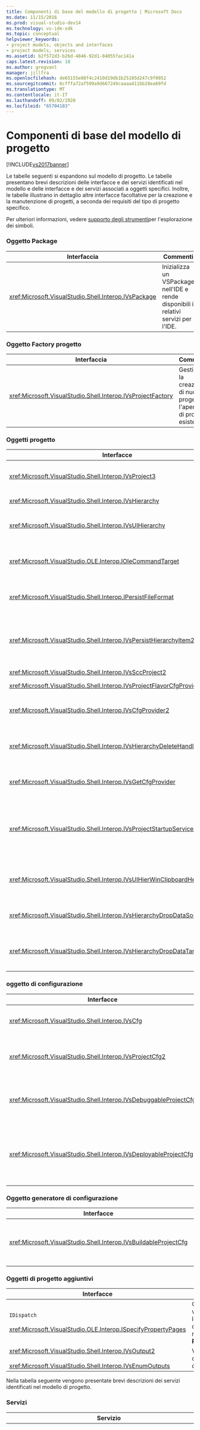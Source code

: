 ```yaml
---
title: Componenti di base del modello di progetto | Microsoft Docs
ms.date: 11/15/2016
ms.prod: visual-studio-dev14
ms.technology: vs-ide-sdk
ms.topic: conceptual
helpviewer_keywords:
- project models, objects and interfaces
- project models, services
ms.assetid: b2f572d3-b26d-4846-92d1-84055fac141a
caps.latest.revision: 18
ms.author: gregvanl
manager: jillfra
ms.openlocfilehash: de65155e08f4c2410d19db1b25105d247c9f0952
ms.sourcegitcommit: 6cfffa72af599a9d667249caaaa411bb28ea69fd
ms.translationtype: MT
ms.contentlocale: it-IT
ms.lasthandoff: 09/02/2020
ms.locfileid: "65704103"
---
```

# <a name="project-model-core-components"></a>Componenti di base del modello di progetto
[!INCLUDE[vs2017banner](../../includes/vs2017banner.md)]

Le tabelle seguenti si espandono sul modello di progetto. Le tabelle presentano brevi descrizioni delle interfacce e dei servizi identificati nel modello e delle interfacce e dei servizi associati a oggetti specifici. Inoltre, le tabelle illustrano in dettaglio altre interfacce facoltative per la creazione e la manutenzione di progetti, a seconda dei requisiti del tipo di progetto specifico.  
  
 Per ulteriori informazioni, vedere [supporto degli strumenti](../../extensibility/internals/supporting-symbol-browsing-tools.md)per l'esplorazione dei simboli.  
  
### <a name="package-object"></a>Oggetto Package  
  
|Interfaccia|Commenti|  
|---------------|--------------|  
|<xref:Microsoft.VisualStudio.Shell.Interop.IVsPackage>|Inizializza un VSPackage nell'IDE e rende disponibili i relativi servizi per l'IDE.|  
  
### <a name="project-factory-object"></a>Oggetto Factory progetto  
  
|Interfaccia|Commenti|  
|---------------|--------------|  
|<xref:Microsoft.VisualStudio.Shell.Interop.IVsProjectFactory>|Gestisce la creazione di nuovi progetti e l'apertura di progetti esistenti.|  
  
### <a name="project-objects"></a>Oggetti progetto  
  
|Interfacce|Commenti|  
|----------------|--------------|  
|<xref:Microsoft.VisualStudio.Shell.Interop.IVsProject3>|Gestisce l'aggiunta e la rimozione di elementi di progetto, apre gli editor e mantiene il mapping tra ogni moniker di documento e `VSITEMID` . Eredita da `IVsProject` e `IVsProject2` .|  
|<xref:Microsoft.VisualStudio.Shell.Interop.IVsHierarchy>|Gestisce le proprietà di navigazione e visualizzazione e fornisce gli eventi.|  
|<xref:Microsoft.VisualStudio.Shell.Interop.IVsUIHierarchy>|Consente l'esecuzione del comando in modo analogo a quella di `IOleCommandTarget` per i comandi come taglia e Rinomina che si applicano solo quando lo stato attivo è in Esplora soluzioni.|  
|<xref:Microsoft.VisualStudio.OLE.Interop.IOleCommandTarget>|Funge da interfaccia di destinazione principale del comando per una gerarchia del progetto. Si tratta dell'interfaccia standard per eseguire query sugli oggetti per lo stato dei comandi o lo stato e i comandi in esecuzione. Disponibile quando non si è nello stato attivo nella finestra del progetto.|  
|<xref:Microsoft.VisualStudio.Shell.Interop.IPersistFileFormat>|Coordina la persistenza dello stato del progetto. In genere, lo stato del progetto viene archiviato come file di progetto, ma può essere adattato ai sistemi di archiviazione che non sono basati su file.|  
|<xref:Microsoft.VisualStudio.Shell.Interop.IVsPersistHierarchyItem2>|Consente al progetto di gestire tutti gli aspetti di persistenza per gli elementi del progetto, come file su disco o oggetti in altri sistemi di archiviazione. L' `IVsPeristHierarchyItem2` interfaccia viene utilizzata per gli elementi che non implementano l' <xref:Microsoft.VisualStudio.Shell.Interop.IVsPersistDocData2> interfaccia.|  
|<xref:Microsoft.VisualStudio.Shell.Interop.IVsSccProject2>|Coordina le interazioni con il controllo del codice sorgente.|  
|<xref:Microsoft.VisualStudio.Shell.Interop.IVsProjectFlavorCfgProvider>|Consente ai progetti di gestire le informazioni di configurazione.|  
|<xref:Microsoft.VisualStudio.Shell.Interop.IVsCfgProvider2>|Gestisce gli oggetti di configurazione del progetto, ad esempio le configurazioni di debug/rilascio. Le operazioni di compilazione, distribuzione e debug sono coordinate tramite oggetti di configurazione del progetto.|  
|<xref:Microsoft.VisualStudio.Shell.Interop.IVsHierarchyDeleteHandler>|Implementato dalle gerarchie per controllare le opzioni Delete (distruttive) o Remove (non distruttive) per gli elementi della gerarchia. Chiamare l'interfaccia di query sull' `IVsHierarchyDeleteHandler` interfaccia dall' `IVsHierarchy` interfaccia.|  
|<xref:Microsoft.VisualStudio.Shell.Interop.IVsGetCfgProvider>|Fornisce l'opzione di implementazione di con l'oggetto che supporta l' `IVsCfgProvider2` interfaccia su un'identità com diversa rispetto all'oggetto progetto che implementa l' `IVsHierarchy` interfaccia.|  
|<xref:Microsoft.VisualStudio.Shell.Interop.IVsProjectStartupServices>|Interfaccia facoltativa implementata per rendere il progetto estendibile da altri sviluppatori. L' `IVsProjectStartupServices` interfaccia consente a un VSPackage di terze parti di registrare un GUID che viene mantenuto nel file di progetto in modo che ogni volta che il progetto viene caricato, caricare il GUID del servizio di terze parti nel file di progetto e chiamare `QueryService` per tale GUID.|  
|<xref:Microsoft.VisualStudio.Shell.Interop.IVsUIHierWinClipboardHelperEvents>|Implementato dalle gerarchie di origine in una `UIHierarchy` finestra per coordinare le operazioni degli Appunti, ad esempio taglia, copia e incolla. Utilizzare l' `AdviseClipboardHelperEvents` interfaccia per registrare gli eventi degli Appunti.|  
|<xref:Microsoft.VisualStudio.Shell.Interop.IVsHierarchyDropDataSource2>|Fornisce informazioni su un elemento trascinato relativo alla relativa origine dati durante un'operazione di trascinamento della selezione in una finestra della gerarchia dell'interfaccia utente. Chiamato dall' `IVsHierarchy` interfaccia.|  
|<xref:Microsoft.VisualStudio.Shell.Interop.IVsHierarchyDropDataTarget>|Fornisce informazioni su un elemento trascinato relativo alla destinazione di rilascio durante un'operazione di trascinamento della selezione in una finestra della gerarchia dell'interfaccia utente. Chiamato dall' `IVsHierarchy` interfaccia.|  
  
### <a name="configuration-object"></a>oggetto di configurazione  
  
|Interfacce|Commenti|  
|----------------|--------------|  
|<xref:Microsoft.VisualStudio.Shell.Interop.IVsCfg>|Fornisce informazioni su una configurazione.|  
|<xref:Microsoft.VisualStudio.Shell.Interop.IVsProjectCfg2>|Consente ai progetti di gestire le informazioni di configurazione.|  
|<xref:Microsoft.VisualStudio.Shell.Interop.IVsDebuggableProjectCfg>|Consente l'esecuzione di un progetto sotto il controllo del debugger.|  
|<xref:Microsoft.VisualStudio.Shell.Interop.IVsDeployableProjectCfg>|Implementata dai progetti di distribuzione che eseguono operazioni di distribuzione per altri progetti.|  
  
### <a name="configuration-builder-object"></a>Oggetto generatore di configurazione  
  
|Interfacce|Commenti|  
|----------------|--------------|  
|<xref:Microsoft.VisualStudio.Shell.Interop.IVsBuildableProjectCfg>|Gestisce l'operazione di compilazione di una configurazione di progetto.|  
  
### <a name="additional-project-objects"></a>Oggetti di progetto aggiuntivi  
  
|Interfacce|Commenti|  
|----------------|--------------|  
|`IDispatch`<br /><br /> <xref:Microsoft.VisualStudio.OLE.Interop.ISpecifyPropertyPages>|Consente di visualizzare le proprietà dell'elemento nella finestra **Proprietà** .|  
|<xref:Microsoft.VisualStudio.Shell.Interop.IVsOutput2><br /><br /> <xref:Microsoft.VisualStudio.Shell.Interop.IVsEnumOutputs>|Visualizza gli output per la distribuzione.|  
  
 Nella tabella seguente vengono presentate brevi descrizioni dei servizi identificati nel modello di progetto.  
  
### <a name="services"></a>Servizi  
  
|Servizio|Commenti|  
|-------------|--------------|  
|<xref:Microsoft.VisualStudio.Shell.Interop.SVsRegisterProjectTypes>|Usato da VSPackage che implementano i tipi di progetto per registrare che la relativa factory di progetto esiste con l'IDE. Il pacchetto VSPackage deve chiamare `QueryService` per questo servizio e registrare la factory del progetto quando `IVsPackage::SetSite` viene chiamato il metodo. Se il `SetSite` metodo non viene chiamato, non viene creata un'istanza del progetto.|  
|<xref:Microsoft.VisualStudio.Shell.Interop.SVsSolution>|Fornisce l'accesso alla nozione interna incorporata dell'IDE della soluzione corrente, ad esempio la possibilità di enumerare i progetti, creare nuovi progetti, prendere nota delle modifiche del progetto e così via.|  
|<xref:Microsoft.VisualStudio.Shell.Interop.SVsSccManager>|Chiamato dai progetti che desiderano partecipare al controllo del codice sorgente.|  
|<xref:Microsoft.VisualStudio.Shell.Interop.SVsRunningDocumentTable>|Mantiene una tabella di documenti aperti per determinare se uno o più elementi del progetto sono già aperti.|  
|<xref:Microsoft.VisualStudio.Shell.Interop.SVsUIShellOpenDocument>|Contiene le interfacce e i metodi chiamati per aprire effettivamente un elemento del progetto utilizzando l'editor standard o un editor specifico.|  
|<xref:Microsoft.VisualStudio.Shell.Interop.SVsTrackProjectDocuments>|Deve essere chiamato da tutti i progetti quando aggiungono, rimuovono o rinominano gli elementi.|  
|<xref:Microsoft.VisualStudio.Shell.Interop.SVsFileChangeEx>|Gestisce le modifiche apportate a un file o a una directory e invia una notifica ai client quando i file selezionati sono stati modificati su disco.|  
|<xref:Microsoft.VisualStudio.Shell.Interop.SVsQueryEditQuerySave>|Deve essere chiamato da tutti i progetti e gli editor prima che vengano modificati o salvati.|  
|<xref:Microsoft.VisualStudio.Shell.Interop.SVsSolutionBuildManager>|Gestisce l'ordine delle operazioni di compilazione e distribuzione per le configurazioni di progetto.|  
|<xref:Microsoft.VisualStudio.Shell.Interop.SVsShellDebugger>|Fornisce l'accesso ai servizi del debugger di basso livello utilizzati per la maggior parte dei controlli di debug.|  
|<xref:Microsoft.VisualStudio.Shell.Interop.SVsShellMonitorSelection>|Consente ai VSPackage di accedere alle informazioni sulle selezioni correnti e Abilita la comunicazione con la finestra **Proprietà** .|  
|<xref:Microsoft.VisualStudio.Shell.Interop.SVsUIShell>|Fornisce funzionalità di base dell'IDE correlate all'interfaccia utente, ad esempio la possibilità di creare ed enumerare finestre degli strumenti o finestre dei documenti o di segnalare un errore all'utente.|  
|<xref:Microsoft.VisualStudio.Shell.Interop.SVsStatusbar>|Fornisce l'accesso alla barra di stato dell'IDE.|  
|<xref:Microsoft.VisualStudio.Shell.Interop.IVsExtensibility3>|Utilizzato per implementare il modello di automazione. Nel modello di progetto verrà restituito un oggetto Properties che consente di creare un'istanza di tale oggetto.|  
|<xref:Microsoft.VisualStudio.Shell.Interop.SVsUIHierWinClipboardHelper>|Utilizzato per implementare gli eventi degli Appunti nell'oggetto progetto nella gerarchia. `SVsUIHierWinClipboardHelper` consente di gestire correttamente le operazioni Taglia, copia e incolla.|  
  
## <a name="see-also"></a>Vedere anche  
 <xref:Microsoft.VisualStudio.OLE.Interop.IOleCommandTarget>   
 [Elenco di controllo: creazione di nuovi tipi di progetto](../../extensibility/internals/checklist-creating-new-project-types.md)   
 [Not in Build: uso delle classi di progetto HierUtil7 per implementare un tipo di progetto (C++)](https://msdn.microsoft.com/a5c16a09-94a2-46ef-87b5-35b815e2f346)   
 [Supporto degli strumenti per l'esplorazione di simboli](../../extensibility/internals/supporting-symbol-browsing-tools.md)   
 [Elementi di un modello di progetto](../../extensibility/internals/elements-of-a-project-model.md)
